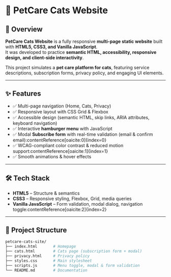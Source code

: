 # 🐾 PetCare Cats Website

## 📖 Overview
**PetCare Cats Website** is a fully responsive **multi-page static website** built with **HTML5, CSS3, and Vanilla JavaScript**.  
It was developed to practice **semantic HTML, accessibility, responsive design, and client-side interactivity**.  

This project simulates a **pet care platform for cats**, featuring service descriptions, subscription forms, privacy policy, and engaging UI elements.

---

## ✨ Features
- ✅ Multi-page navigation (Home, Cats, Privacy)  
- ✅ Responsive layout with CSS Grid & Flexbox  
- ✅ Accessible design (semantic HTML, skip links, ARIA attributes, keyboard navigation)  
- ✅ Interactive **hamburger menu** with JavaScript  
- ✅ Modal **Subscribe form** with real-time validation (email & confirm email):contentReference[oaicite:0]{index=0}  
- ✅ WCAG-compliant color contrast & reduced motion support:contentReference[oaicite:1]{index=1}  
- ✅ Smooth animations & hover effects  

---

## 🛠 Tech Stack
- **HTML5** – Structure & semantics  
- **CSS3** – Responsive styling, Flexbox, Grid, media queries  
- **Vanilla JavaScript** – Form validation, modal dialog, navigation toggle:contentReference[oaicite:2]{index=2}  

---

## 📂 Project Structure
```bash
petcare-cats-site/
├── index.html       # Homepage
├── cats.html        # Cats page (subscription form + modal)
├── privacy.html     # Privacy policy
├── styles.css       # Main stylesheet
├── scripts.js       # Menu toggle, modal & form validation
└── README.md        # Documentation
